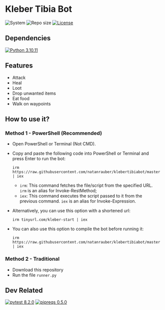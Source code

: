 # Kleber Tibia Bot

![System](https://img.shields.io/badge/windows-blue.svg)
![Repo size](https://img.shields.io/github/repo-size/natanrauber/klebertibiabot)
[![License](https://img.shields.io/github/license/natanrauber/klebertibiabot)](https://github.com/natanrauber/klebertibiabot/blob/master/LICENSE)
    
## Dependencies
[![Python 3.10.11](https://img.shields.io/badge/python-3.10.11-blue.svg)](https://www.python.org/downloads/release/python-31011/)

## Features
- Attack
- Heal
- Loot
- Drop unwanted items
- Eat food
- Walk on waypoints

## How to use it?

### Method 1 - PowerShell (Recommended)
- Open PowerShell or Terminal (Not CMD).
- Copy and paste the following code into PowerShell or Terminal and press Enter to run the bot:
  ```
  irm https://raw.githubusercontent.com/natanrauber/klebertibiabot/master/run1.ps1 | iex
  ```
  - `irm`: This command fetches the file/script from the specified URL. `irm` is an alias for Invoke-RestMethod;
  - `iex`: This command executes the script passed to it from the previous command. `iex` is an alias for Invoke-Expression.

- Alternatively, you can use this option with a shortened url:
  ```
  irm tinyurl.com/kleber-start | iex
  ```
- You can also use this option to compile the bot before running it:
  ```
  irm https://raw.githubusercontent.com/natanrauber/klebertibiabot/master/run2.ps1 | iex
  ```

### Method 2 - Traditional
- Download this repository
- Run the file `runner.py`

## Dev Related
[![pytest 8.2.0](https://img.shields.io/badge/pytest-8.2.0-blue.svg)](https://pypi.org/project/pytest/8.2.0/)
[![pipreqs 0.5.0](https://img.shields.io/badge/pipreqs-0.5.0-blue.svg)](https://pypi.org/project/pipreqs/0.5.0/)
